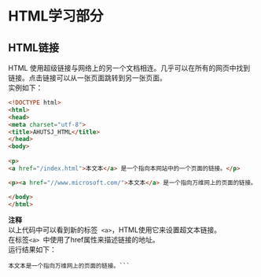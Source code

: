 # HTML学习部分  
## HTML链接  
HTML 使用超级链接与网络上的另一个文档相连。几乎可以在所有的网页中找到链接。点击链接可以从一张页面跳转到另一张页面。  
实例如下：  
```html
<!DOCTYPE html>
<html>
<head>
<meta charset="utf-8">
<title>AHUTSJ_HTML</title>
</head>
<body>  
  
<p>
<a href="/index.html">本文本</a> 是一个指向本网站中的一个页面的链接。</p> 

<p><a href="//www.microsoft.com/">本文本</a> 是一个指向万维网上的页面的链接。</p>

</body>
</html>  
```   
**注释**  
以上代码中可以看到新的标签`` <a>``，HTML使用它来设置超文本链接。  
在标签``<a> ``中使用了href属性来描述链接的地址。   
运行结果如下：  
```本文本是一个指向本网站中的一个页面的链接。  
本文本是一个指向万维网上的页面的链接。```  
  


